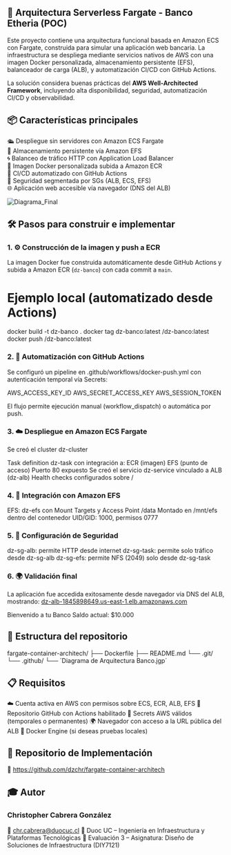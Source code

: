 ## 🚀 Arquitectura Serverless Fargate - Banco Etheria (POC)

Este proyecto contiene una arquitectura funcional basada en Amazon ECS con Fargate, construida para simular una aplicación web bancaria. La infraestructura se despliega mediante servicios nativos de AWS con una imagen Docker personalizada, almacenamiento persistente (EFS), balanceador de carga (ALB), y automatización CI/CD con GitHub Actions.

La solución considera buenas prácticas del **AWS Well-Architected Framework**, incluyendo alta disponibilidad, seguridad, automatización CI/CD y observabilidad.

## 📦 Características principales

🛳️ Despliegue sin servidores con Amazon ECS Fargate  
📂 Almacenamiento persistente vía Amazon EFS  
🌀 Balanceo de tráfico HTTP con Application Load Balancer  
🐳 Imagen Docker personalizada subida a Amazon ECR  
🔁 CI/CD automatizado con GitHub Actions  
🔐 Seguridad segmentada por SGs (ALB, ECS, EFS)  
🌐 Aplicación web accesible vía navegador (DNS del ALB)

![Diagrama_Final](https://github.com/user-attachments/assets/368e7b4a-2438-41a5-be4f-8cf83ca4f29c)

## 🛠️ Pasos para construir e implementar

### 1. ⚙️ Construcción de la imagen y push a ECR
La imagen Docker fue construida automáticamente desde GitHub Actions y subida a Amazon ECR (`dz-banco`) con cada commit a `main`.

# Ejemplo local (automatizado desde Actions)
docker build -t dz-banco .
docker tag dz-banco:latest <ECR-URL>/dz-banco:latest
docker push <ECR-URL>/dz-banco:latest

### 2. 🤖 Automatización con GitHub Actions
Se configuró un pipeline en .github/workflows/docker-push.yml con autenticación temporal vía Secrets:

AWS_ACCESS_KEY_ID
AWS_SECRET_ACCESS_KEY
AWS_SESSION_TOKEN

El flujo permite ejecución manual (workflow_dispatch) o automática por push.

### 3. ☁️ Despliegue en Amazon ECS Fargate
Se creó el cluster dz-cluster

Task definition dz-task con integración a:
ECR (imagen)
EFS (punto de acceso)
Puerto 80 expuesto
Se creó el servicio dz-service vinculado a ALB (dz-alb)
Health checks configurados sobre /

### 4. 📂 Integración con Amazon EFS

EFS: dz-efs con Mount Targets y Access Point /data
Montado en /mnt/efs dentro del contenedor
UID/GID: 1000, permisos 0777

### 5. 🔐 Configuración de Seguridad

dz-sg-alb: permite HTTP desde internet
dz-sg-task: permite solo tráfico desde dz-sg-alb
dz-sg-efs: permite NFS (2049) solo desde dz-sg-task

### 6. 🌍 Validación final
La aplicación fue accedida exitosamente desde navegador vía DNS del ALB, mostrando:
[dz-alb-1845898649.us-east-1.elb.amazonaws.com](http://dz-alb-1845898649.us-east-1.elb.amazonaws.com/)

Bienvenido a tu Banco
Saldo actual: $10.000

## 📁 Estructura del repositorio

fargate-container-architech/
    ├── Dockerfile
    ├── README.md
    └── .git/
    └── .github/
    └── ´Diagrama de Arquitectura Banco.jgp´

## 📋 Requisitos

☁️ Cuenta activa en AWS con permisos sobre ECS, ECR, ALB, EFS
🐙 Repositorio GitHub con Actions habilitado
🔑 Secrets AWS válidos (temporales o permanentes)
🌍 Navegador con acceso a la URL pública del ALB
🐳 Docker Engine (si deseas pruebas locales)

## 📌 Repositorio de Implementación

🔗 https://github.com/dzchr/fargate-container-architech

## 🎓 Autor

### Christopher Cabrera González
📧 chr.cabrera@duocuc.cl
📘 Duoc UC – Ingeniería en Infraestructura y Plataformas Tecnológicas
🧪 Evaluación 3 – Asignatura: Diseño de Soluciones de Infraestructura (DIY7121)
